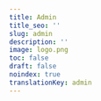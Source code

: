 ```yaml
---
title: Admin
title_seo: ''
slug: admin
description: ''
image: logo.png
toc: false
draft: false
noindex: true
translationKey: admin
---
```

